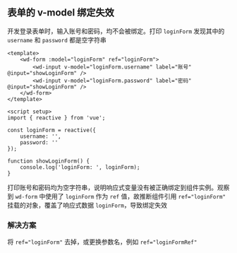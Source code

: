## 表单的 v-model 绑定失效

开发登录表单时，输入账号和密码，均不会被绑定。打印 `loginForm` 发现其中的 `username` 和 `password` 都是空字符串

```vue
<template>
	<wd-form :model="loginForm" ref="loginForm">
		<wd-input v-model="loginForm.username" label="账号" @input="showLoginForm" />
		<wd-input v-model="loginForm.password" label="密码" @input="showLoginForm" />
	</wd-form>
</template>

<script setup>
import { reactive } from 'vue';

const loginForm = reactive({
	username: '',
	password: ''
});

function showLoginForm() {
	console.log('loginForm: ', loginForm);
}
```

打印账号和密码均为空字符串，说明响应式变量没有被正确绑定到组件实例。观察到 `wd-form` 中使用了 `loginForm` 作为 `ref` 值，故推断组件引用 `ref="loginForm"` 挂载的对象，覆盖了响应式数据 `loginForm`，导致绑定失效

### 解决方案

将 `ref="loginForm"` 去掉，或更换参数名，例如 `ref="loginFormRef"`
